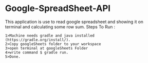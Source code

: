 # Google-SpreadSheet-API
This application is use to read google spreadsheet and showing it on terminal and calculating some row sum.
Steps To Run :

	1>Machine needs gradle and java installed (https://gradle.org/install/).
	2>Copy googleSheets folder to your workspace
	3>open terminal at googleSheets Folder
	4>write command $ gradle run.
	5>Done.
